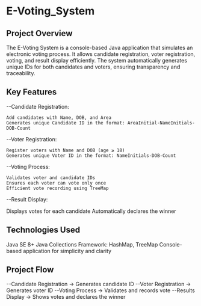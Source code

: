 # E-Voting_System

Project Overview
------------------
The E-Voting System is a console-based Java application that simulates an electronic voting process. It allows candidate registration, voter registration, voting, and result display efficiently. The system automatically generates unique IDs for both candidates and voters, ensuring transparency and traceability.

Key Features
------------------
--Candidate Registration:

    Add candidates with Name, DOB, and Area
    Generates unique Candidate ID in the format: AreaInitial-NameInitials-DOB-Count
--Voter Registration:

    Register voters with Name and DOB (age ≥ 18)
    Generates unique Voter ID in the format: NameInitials-DOB-Count
--Voting Process:

    Validates voter and candidate IDs
    Ensures each voter can vote only once
    Efficient vote recording using TreeMap
--Result Display:

  Displays votes for each candidate
  Automatically declares the winner

Technologies Used
------------------
  Java SE 8+
  Java Collections Framework: HashMap, TreeMap
  Console-based application for simplicity and clarity

Project Flow
------------------
  --Candidate Registration → Generates candidate ID
  --Voter Registration → Generates voter ID
  --Voting Process → Validates and records vote
  --Results Display → Shows votes and declares the winner

  
